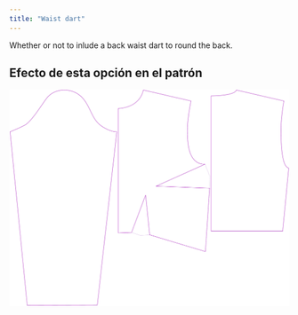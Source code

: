 ```yaml
---
title: "Waist dart"
---
```


Whether or not to inlude a back waist dart to round the back.

## Efecto de esta opción en el patrón

![Esta imagen muestra el efecto de esta opción superponiendo varias variantes que tienen un valor diferente para esta opción](breanna_waistdart_sample.svg "Efecto de esta opción en el patrón")
